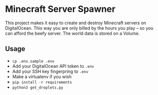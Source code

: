 # Minecraft Server Spawner
This project makes it easy to create and destroy Minecraft servers on DigitalOcean. This way you are only billed by the hours you play – so you can afford the beefy server. The world data is stored on a Volume.

## Usage
- `cp .env.sample .env`
- Add your DigitalOcean API token to `.env`
- Add your SSH key fingerpring to `.env`
- Make a virtualenv if you wish
- `pip install -r requirements`
- `python3 get_droplets.py`
